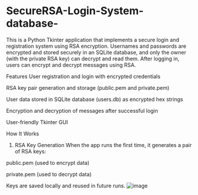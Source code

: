 # SecureRSA-Login-System-database-
This is a Python Tkinter application that implements a secure login and registration system using RSA encryption. Usernames and passwords are encrypted and stored securely in an SQLite database, and only the owner (with the private RSA key) can decrypt and read them. After logging in, users can encrypt and decrypt messages using RSA.

Features
User registration and login with encrypted credentials

RSA key pair generation and storage (public.pem and private.pem)

User data stored in SQLite database (users.db) as encrypted hex strings

Encryption and decryption of messages after successful login

User-friendly Tkinter GUI


How It Works
1. RSA Key Generation
When the app runs the first time, it generates a pair of RSA keys:

public.pem (used to encrypt data)

private.pem (used to decrypt data)

Keys are saved locally and reused in future runs.
![image](https://github.com/user-attachments/assets/9445bd2d-e75f-4809-bf8c-c4491f3ddfee)



